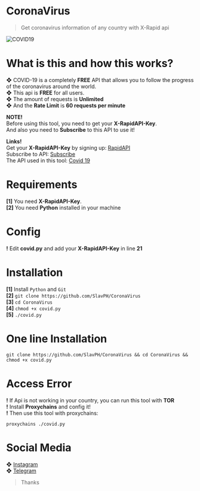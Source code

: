 # CoronaVirus
>Get coronavirus information of any country with X-Rapid api

![COVID19](https://github.com/SlavPH/CoronaVirus/blob/main/covid.png)

# What is this and how this works?                              
❖ COVID-19 is a completely **FREE** API that allows you to follow the progress of the coronavirus around the world.                          
❖ This api is **FREE** for all users.                 
❖ The amount of requests is **Unlimited**                                       
❖ And the **Rate Limit** is **60 requests per minute**                                  

**NOTE!**                   
Before using this tool, you need to get your **X-RapidAPI-Key**.                         
And also you need to **Subscribe** to this API to use it!                          

**Links!**                          
Get your **X-RapidAPI-Key** by signing up: [RapidAPI](https://rapidapi.com)                      
Subscribe to API: [Subscribe](https://rapidapi.com/api-sports/api/covid-193/pricing)                            
The API used in this tool: [Covid 19](https://rapidapi.com/api-sports/api/covid-193)                          


# Requirements                      
**[1]** You need **X-RapidAPI-Key**.                                                             
**[2]** You need **Python** installed in your machine                             

# Config
**!** Edit **covid.py** and add your **X-RapidAPI-Key** in line **21**                    

# Installation                                  
**[1]** Install `Python` and `Git`                                
**[2]** `git clone https://github.com/SlavPH/CoronaVirus`                                             
**[3]** `cd CoronaVirus`                                              
**[4]** `chmod +x covid.py`                                     
**[5]** `./covid.py`                  

# One line Installation
```
git clone https://github.com/SlavPH/CoronaVirus && cd CoronaVirus && chmod +x covid.py
```
# Access Error
**!**  If Api is not working in your country, you can run this tool with **TOR**                             
**!**  Install **Proxychains** and config it!                                         
**!**  Then use this tool with proxychains:                            
```
proxychains ./covid.py
```

# Social Media
❖ [Instagram](https://instagram.com/theslavph)                                                
❖ [Telegram](https://telegram.me/theslavph)

> Thanks 
